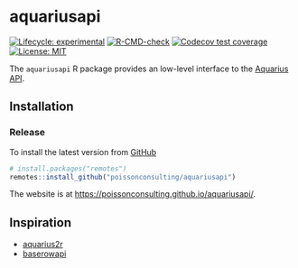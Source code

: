 
<!-- README.md is generated from README.Rmd. Please edit that file -->

# aquariusapi

<!-- badges: start -->

[![Lifecycle:
experimental](https://img.shields.io/badge/lifecycle-experimental-orange.svg)](https://lifecycle.r-lib.org/articles/stages.html#experimental)
[![R-CMD-check](https://github.com/poissonconsulting/aquariusapi/actions/workflows/R-CMD-check.yaml/badge.svg)](https://github.com/poissonconsulting/aquariusapi/actions/workflows/R-CMD-check.yaml)
[![Codecov test
coverage](https://codecov.io/gh/poissonconsulting/aquariusapi/graph/badge.svg)](https://app.codecov.io/gh/poissonconsulting/aquariusapi)
[![License:
MIT](https://img.shields.io/badge/License-MIT-green.svg)](https://opensource.org/license/mit)
<!-- badges: end -->

The `aquariusapi` R package provides an low-level interface to the
[Aquarius API](https://evr.aquaticinformatics.net/AQUARIUS/Publish/v2/).

## Installation

### Release

To install the latest version from
[GitHub](https://github.com/poissonconsulting/aquariusapi)

``` r
# install.packages("remotes")
remotes::install_github("poissonconsulting/aquariusapi")
```

The website is at <https://poissonconsulting.github.io/aquariusapi/>.

## Inspiration

- [aquarius2r](https://github.com/poissonconsulting/aquarius2r/)
- [baserowapi](https://github.com/poissonconsulting/baserowapi/)
